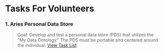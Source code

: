 # Tasks For Volunteers

### 1. Aries Personal Data Store 
> Goal: Develop and test a personal data store (PDS) that utilizes the "My Data Ontology." The PDS must be portable and centered around the individual. 
[View Task List](https://github.com/I-AM-project/tasks-for-volunteers/tree/main/Aries-Personal-Data-Store)

